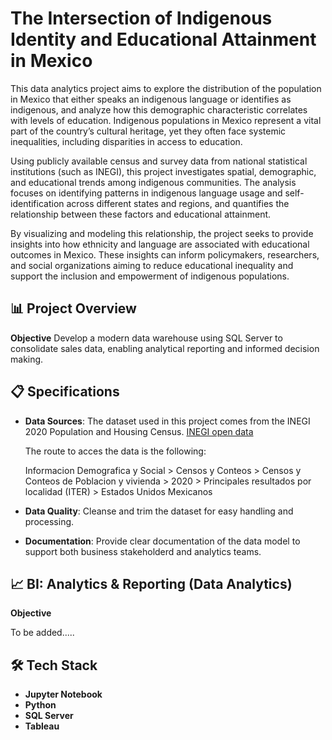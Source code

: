 # The Intersection of Indigenous Identity and Educational Attainment in Mexico

This data analytics project aims to explore the distribution of the population in Mexico that either speaks an indigenous language or identifies 
as indigenous, and analyze how this demographic characteristic correlates with levels of education. Indigenous populations in Mexico represent a 
vital part of the country’s cultural heritage, yet they often face systemic inequalities, including disparities in access to education.

Using publicly available census and survey data from national statistical institutions (such as INEGI), this project investigates spatial, 
demographic, and educational trends among indigenous communities. The analysis focuses on identifying patterns in indigenous language usage 
and self-identification across different states and regions, and quantifies the relationship between these factors and educational attainment.

By visualizing and modeling this relationship, the project seeks to provide insights into how ethnicity and language are associated with educational 
outcomes in Mexico. These insights can inform policymakers, researchers, and social organizations aiming to reduce educational inequality and support 
the inclusion and empowerment of indigenous populations.

## 📊 Project Overview
**Objective** 
Develop a modern data warehouse using SQL Server to consolidate sales data, enabling analytical reporting and informed decision making.

## 📋 Specifications

* **Data Sources**: The dataset used in this project comes from the INEGI 2020 Population and Housing Census.
[INEGI open data](https://www.inegi.org.mx/datosabiertos/)

  The route to acces the data is the following:
  
  Informacion Demografica y Social > Censos y Conteos > Censos y Conteos de Poblacion y vivienda >
  2020 > Principales resultados por localidad (ITER) > Estados Unidos Mexicanos

* **Data Quality**: Cleanse and trim the dataset for easy handling and processing.
* **Documentation**: Provide clear documentation of the data model to support both business stakeholderd and analytics teams.

## 📈 BI: Analytics & Reporting (Data Analytics)
**Objective**  

To be added.....

## 🛠️ Tech Stack

* **Jupyter Notebook**  
* **Python** 
* **SQL Server**  
* **Tableau**  



